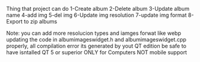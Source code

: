 Thing that project can do
  1-Create album
  2-Delete album
  3-Update album name
  4-add img
  5-del img
  6-Update img resolution
  7-update img format
  8-Export to zip albums


  Note: you can add more resolucion types and iamges forwat like webp updating the code in albumimageswidget.h and albumimageswidget.cpp
  properly, all compilation error its generated by yout QT edition be safe to have isntalled QT 5 or superior
  ONLY for Computers 
  NOT  mobile support
